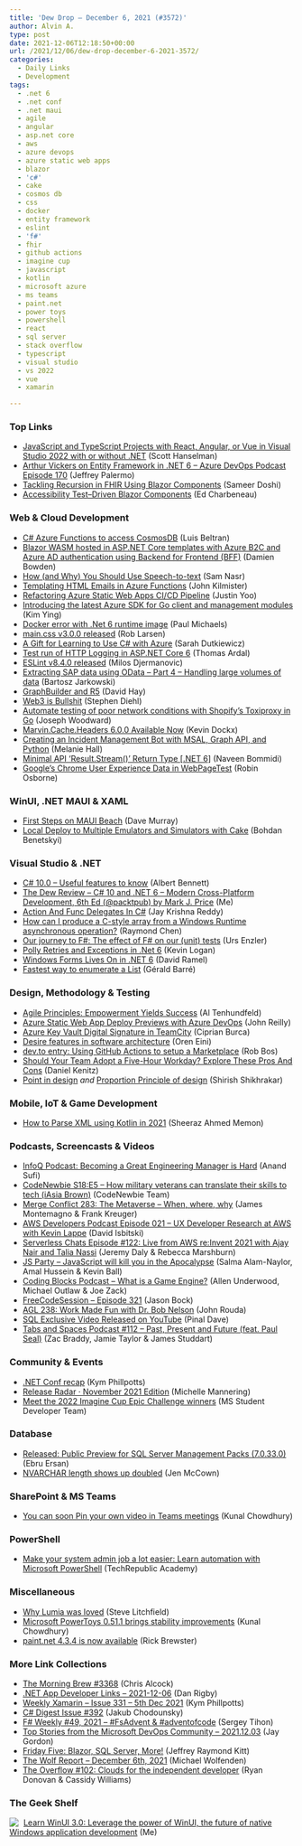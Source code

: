 ```yaml
---
title: 'Dew Drop – December 6, 2021 (#3572)'
author: Alvin A.
type: post
date: 2021-12-06T12:18:50+00:00
url: /2021/12/06/dew-drop-december-6-2021-3572/
categories:
  - Daily Links
  - Development
tags:
  - .net 6
  - .net conf
  - .net maui
  - agile
  - angular
  - asp.net core
  - aws
  - azure devops
  - azure static web apps
  - blazor
  - 'c#'
  - cake
  - cosmos db
  - css
  - docker
  - entity framework
  - eslint
  - 'f#'
  - fhir
  - github actions
  - imagine cup
  - javascript
  - kotlin
  - microsoft azure
  - ms teams
  - paint.net
  - power toys
  - powershell
  - react
  - sql server
  - stack overflow
  - typescript
  - visual studio
  - vs 2022
  - vue
  - xamarin

---
```

### <a name="top"></a>Top Links

  * <a href="http://feeds.hanselman.com/~/674283520/0/scotthanselman~JavaScript-and-TypeScript-Projects-with-React-Angular-or-Vue-in-Visual-Studio-with-or-without-NET" target="_blank" rel="noopener">JavaScript and TypeScript Projects with React, Angular, or Vue in Visual Studio 2022 with or without .NET</a> (Scott Hanselman)
  * <a href="http://azuredevopspodcast.clear-measure.com/arthur-vickers-on-entity-framework-in-net-6-episode-170" target="_blank" rel="noopener">Arthur Vickers on Entity Framework in .NET 6 &#8211; Azure DevOps Podcast Episode 170</a> (Jeffrey Palermo)
  * <a href="https://techcommunity.microsoft.com/t5/healthcare-and-life-sciences/tackling-recursion-in-fhir-using-blazor-components/ba-p/3029985?WT.mc_id=DOP-MVP-4025064" target="_blank" rel="noopener">Tackling Recursion in FHIR Using Blazor Components</a> (Sameer Doshi)
  * <a href="https://www.telerik.com/blogs/accessibility-test-driven-blazor-components" target="_blank" rel="noopener">Accessibility Test–Driven Blazor Components</a> (Ed Charbeneau)



### <a name="web"></a>Web & Cloud Development

  * <a href="https://dev.to/icebeam7/c-azure-functions-to-access-cosmosdb-5632" target="_blank" rel="noopener">C# Azure Functions to access CosmosDB</a> (Luis Beltran)
  * <a href="https://damienbod.com/2021/12/06/blazor-wasm-hosted-in-asp-net-core-templates-with-azure-b2c-and-azure-ad-authentication-using-backend-for-frontend-bff/" target="_blank" rel="noopener">Blazor WASM hosted in ASP.NET Core templates with Azure B2C and Azure AD authentication using Backend for Frontend (BFF)</a> (Damien Bowden)
  * <a href="https://samnasr.blogspot.com/2021/12/how-and-why-you-should-use-speech-to.html?m=1" target="_blank" rel="noopener">How (and Why) You Should Use Speech-to-text</a> (Sam Nasr)
  * <a href="https://www.blueboxes.co.uk/templating-html-emails-in-azure-functions" target="_blank" rel="noopener">Templating HTML Emails in Azure Functions</a> (John Kilmister)
  * <a href="https://techcommunity.microsoft.com/t5/apps-on-azure-blog/refactoring-azure-static-web-apps-ci-cd-pipeline/ba-p/3021090?WT.mc_id=DOP-MVP-4025064" target="_blank" rel="noopener">Refactoring Azure Static Web Apps CI/CD Pipeline</a> (Justin Yoo)
  * <a href="https://devblogs.microsoft.com/azure-sdk/introducing-the-latest-azure-sdk-for-go-client-and-management-modules/?WT.mc_id=DOP-MVP-4025064" target="_blank" rel="noopener">Introducing the latest Azure SDK for Go client and management modules</a> (Kim Ying)
  * <a href="https://www.pmichaels.net/2021/12/04/docker-error-with-net-6-runtime-image/?utm_source=rss&utm_medium=rss&utm_campaign=docker-error-with-net-6-runtime-image" target="_blank" rel="noopener">Docker error with .Net 6 runtime image</a> (Paul Michaels)
  * <a href="https://htmlcssjavascript.com/html/main-css-v3-0-0-released/" target="_blank" rel="noopener">main.css v3.0.0 released</a> (Rob Larsen)
  * <a href="https://data-adventurer.com/2021/12/03/a-gift-for-learning-to-use-c-with-azure/" target="_blank" rel="noopener">A Gift for Learning to Use C# with Azure</a> (Sarah Dutkiewicz)
  * <a href="https://blog.elmah.io/test-run-of-http-logging-in-asp-net-core-6/" target="_blank" rel="noopener">Test run of HTTP Logging in ASP.NET Core 6</a> (Thomas Ardal)
  * <a href="https://eslint.org/blog/2021/12/eslint-v8.4.0-released" target="_blank" rel="noopener">ESLint v8.4.0 released</a> (Milos Djermanovic)
  * <a href="https://techcommunity.microsoft.com/t5/azure-synapse-analytics-blog/extracting-sap-data-using-odata-part-4-handling-large-volumes-of/ba-p/2849727?WT.mc_id=DOP-MVP-4025064" target="_blank" rel="noopener">Extracting SAP data using OData &#8211; Part 4 &#8211; Handling large volumes of data</a> (Bartosz Jarkowski)
  * <a href="https://fhirblog.com/2021/12/05/graphbuilder-and-r5/" target="_blank" rel="noopener">GraphBuilder and R5</a> (David Hay)
  * <a href="https://www.stephendiehl.com/blog/web3-bullshit.html" target="_blank" rel="noopener">Web3 is Bullshit</a> (Stephen Diehl)
  * <a href="http://josephwoodward.co.uk/2021/12/automate-testing-poor-network-conditions-shopifys-toxiproxy" target="_blank" rel="noopener">Automate testing of poor network conditions with Shopify&#8217;s Toxiproxy in Go</a> (Joseph Woodward)
  * <a href="https://www.kevindockx.com/marvin-cache-headers-6-0-0-available-now/" target="_blank" rel="noopener">Marvin.Cache.Headers 6.0.0 Available Now</a> (Kevin Dockx)
  * <a href="https://www.codeproject.com/Articles/5318955/Creating-an-Incident-Management-Bot-with-MSAL-Gr-2" target="_blank" rel="noopener">Creating an Incident Management Bot with MSAL, Graph API, and Python</a> (Melanie Hall)
  * <a href="https://www.learmoreseekmore.com/2021/12/minimal-api-Result-stream-return-type.html" target="_blank" rel="noopener">Minimal API &#8216;Result.Stream()&#8217; Return Type [.NET 6]</a> (Naveen Bommidi)
  * <a href="https://www.robinosborne.co.uk/2021/12/06/googles-chrome-user-experience-data-in-webpagetest/" target="_blank" rel="noopener">Google’s Chrome User Experience Data in WebPageTest</a> (Robin Osborne)



### <a name="silverlight"></a>WinUI, .NET MAUI & XAML

  * <a href="https://blog.taranissoftware.com/first-steps-on-maui-beach" target="_blank" rel="noopener">First Steps on MAUI Beach</a> (Dave Murray)
  * <a href="https://medium.com/nerd-for-tech/local-deploy-to-multiple-emulators-and-simulators-with-cake-5d3258e7a4c?source=rss-d6cd855316de------2" target="_blank" rel="noopener">Local Deploy to Multiple Emulators and Simulators with Cake</a> (Bohdan Benetskyi)



### <a name="dotnet"></a>Visual Studio & .NET

  * <a href="https://dev.to/albertbennett/c-100-useful-features-to-know-2f3f" target="_blank" rel="noopener">C# 10.0 &#8211; Useful features to know</a> (Albert Bennett)
  * <a href="https://morningdew-bpc6g3a0fgaxdxcu.eastus2-01.azurewebsites.net/2021/12/03/the-dew-review-c-10-and-net-6-modern-cross-platform-development-6th-ed-packtpub-by-mark-j-price/" target="_blank" rel="noopener">The Dew Review – C# 10 and .NET 6 – Modern Cross-Platform Development, 6th Ed (@packtpub) by Mark J. Price</a> (Me)
  * <a href="https://www.c-sharpcorner.com/article/action-and-func-delegates-in-c-sharp/" target="_blank" rel="noopener">Action And Func Delegates In C#</a> (Jay Krishna Reddy)
  * <a href="https://devblogs.microsoft.com/oldnewthing/20211203-00/?p=105999" target="_blank" rel="noopener">How can I produce a C-style array from a Windows Runtime asynchronous operation?</a> (Raymond Chen)
  * <a href="https://www.planetgeek.ch/2021/12/06/our-journey-to-f-the-effect-of-f-on-our-unit-tests/" target="_blank" rel="noopener">Our journey to F#: The effect of F# on our (unit) tests</a> (Urs Enzler)
  * <a href="https://www.aligneddev.net/blog/2021/polly-retries-and-exceptions/" target="_blank" rel="noopener">Polly Retries and Exceptions in .Net 6</a> (Kevin Logan)
  * <a href="https://visualstudiomagazine.com/articles/2021/12/03/winforms-net-6.aspx" target="_blank" rel="noopener">Windows Forms Lives On in .NET 6</a> (David Ramel)
  * <a href="https://www.meziantou.net/fastest-way-to-enumerate-a-list-t.htm" target="_blank" rel="noopener">Fastest way to enumerate a List<T></a> (Gérald Barré)



### <a name="design"></a>Design, Methodology & Testing

  * <a href="https://www.simplethread.com/agile-principles-5-empowerment-yields-success/" target="_blank" rel="noopener">Agile Principles: Empowerment Yields Success</a> (Al Tenhundfeld)
  * <a href="https://blog.johnnyreilly.com/2021/12/05/azure-static-web-app-deploy-previews-with-azure-devops" target="_blank" rel="noopener">Azure Static Web App Deploy Previews with Azure DevOps</a> (John Reilly)
  * <a href="https://www.advancedinstaller.com/configure-key-vault-digital-signature-teamcity.html" target="_blank" rel="noopener">Azure Key Vault Digital Signature in TeamCity</a> (Ciprian Burca)
  * <a href="https://ayende.com/blog/195361-A/desire-features-in-software-architecture?Key=1dacd271-f5db-4fa2-a269-9236a6c8ef0c" target="_blank" rel="noopener">Desire features in software architecture</a> (Oren Eini)
  * <a href="https://devopsjournal.io/blog/2021/12/04/github-actions-marketplace" target="_blank" rel="noopener">dev.to entry: Using GitHub Actions to setup a Marketplace</a> (Rob Bos)
  * <a href="https://blog.trello.com/should-your-team-adopt-a-five-hour-workday" target="_blank" rel="noopener">Should Your Team Adopt a Five-Hour Workday? Explore These Pros And Cons</a> (Daniel Kenitz)
  * <a href="https://ux360.design/point-design-element/" target="_blank" rel="noopener">Point in design</a> _and_ <a href="https://ux360.design/proportion-design/" target="_blank" rel="noopener">Proportion Principle of design</a> (Shirish Shikhrakar)



### <a name="mobile"></a>Mobile, IoT & Game Development

  * <a href="https://medium.com/codechai/how-to-parse-xml-using-kotlin-in-2021-21f2fffbdf22?source=rss----fc8393e7239---4" target="_blank" rel="noopener">How to Parse XML using Kotlin in 2021</a> (Sheeraz Ahmed Memon)



### <a name="podcasts"></a>Podcasts, Screencasts & Videos

  * <a href="https://www.infoq.com/podcasts/hard-becoming-great-engineering-manager/" target="_blank" rel="noopener">InfoQ Podcast: Becoming a Great Engineering Manager is Hard</a> (Anand Sufi)
  * <a href="https://www.codenewbie.org/podcast/how-military-veterans-can-translate-their-skills-to-tech" target="_blank" rel="noopener">CodeNewbie S18:E5 &#8211; How military veterans can translate their skills to tech (iAsia Brown)</a> (CodeNewbie Team)
  * <a href="http://www.mergeconflict.fm/283" target="_blank" rel="noopener">Merge Conflict 283: The Metaverse &#8211; When, where, why</a> (James Montemagno & Frank Kreuger)
  * <a href="https://soundcloud.com/awsdevelopers/episode-021-ux-developer-research-at-aws-with-kevin-lappe" target="_blank" rel="noopener">AWS Developers Podcast Episode 021 &#8211; UX Developer Research at AWS with Kevin Lappe</a> (David Isbitski)
  * <a href="https://www.serverlesschats.com/122" target="_blank" rel="noopener">Serverless Chats Episode #122: Live from AWS re:Invent 2021 with Ajay Nair and Talia Nassi</a> (Jeremy Daly & Rebecca Marshburn)
  * <a href="https://changelog.com/jsparty/204" target="_blank" rel="noopener">JS Party &#8211; JavaScript will kill you in the Apocalypse</a> (Salma Alam-Naylor, Amal Hussein & Kevin Ball)
  * <a href="https://www.codingblocks.net/podcast/what-is-a-game-engine/" target="_blank" rel="noopener">Coding Blocks Podcast &#8211; What is a Game Engine?</a> (Allen Underwood, Michael Outlaw & Joe Zack)
  * <a href="http://www.youtube.com/watch?v=zuKermgarBk" target="_blank" rel="noopener">FreeCodeSession &#8211; Episode 321</a> (Jason Bock)
  * <a href="https://www.ageekleader.com/agl-238-work-made-fun-with-dr-bob-nelson/" target="_blank" rel="noopener">AGL 238: Work Made Fun with Dr. Bob Nelson</a> (John Rouda)
  * <a href="https://blog.sqlauthority.com/2021/12/06/sql-exclusive-video-released-on-youtube/?utm_source=rss&utm_medium=rss&utm_campaign=sql-exclusive-video-released-on-youtube" target="_blank" rel="noopener">SQL Exclusive Video Released on YouTube</a> (Pinal Dave)
  * <a href="https://tabsandspaces.libsyn.com/112-past-present-and-future-feat-paul-seal" target="_blank" rel="noopener">Tabs and Spaces Podcast #112 &#8211; Past, Present and Future (feat. Paul Seal)</a> (Zac Braddy, Jamie Taylor & James Studdart)



### <a name="events"></a>Community & Events

  * <a href="https://kymphillpotts.com/dotnetconf-recap.html" target="_blank" rel="noopener">.NET Conf recap</a> (Kym Phillpotts)
  * <a href="https://github.blog/2021-12-03-release-radar-nov-2021/" target="_blank" rel="noopener">Release Radar · November 2021 Edition</a> (Michelle Mannering)
  * <a href="https://techcommunity.microsoft.com/t5/student-developer-blog/meet-the-2022-imagine-cup-epic-challenge-winners/ba-p/3029957?WT.mc_id=DOP-MVP-4025064" target="_blank" rel="noopener">Meet the 2022 Imagine Cup Epic Challenge winners</a> (MS Student Developer Team)



### <a name="sql"></a>Database

  * <a href="https://techcommunity.microsoft.com/t5/sql-server-blog/released-public-preview-for-sql-server-management-packs-7-0-33-0/ba-p/3029807?WT.mc_id=DOP-MVP-4025064" target="_blank" rel="noopener">Released: Public Preview for SQL Server Management Packs (7.0.33.0)</a> (Ebru Ersan)
  * <a href="http://www.midnightdba.com/Jen/2021/12/nvarchar-length-shows-up-doubled/?utm_source=rss&utm_medium=rss&utm_campaign=nvarchar-length-shows-up-doubled" target="_blank" rel="noopener">NVARCHAR length shows up doubled</a> (Jen McCown)



### <a name="sp"></a>SharePoint & MS Teams

  * <a href="https://www.kunal-chowdhury.com/2021/12/pin-your-video-in-teams-meeting.html" target="_blank" rel="noopener">You can soon Pin your own video in Teams meetings</a> (Kunal Chowdhury)



### <a name="ps"></a>PowerShell

  * <a href="https://www.techrepublic.com/article/make-your-system-admin-job-a-lot-easier-learn-automation-with-microsoft-powershell/#ftag=RSS56d97e7" target="_blank" rel="noopener">Make your system admin job a lot easier: Learn automation with Microsoft PowerShell</a> (TechRepublic Academy)



### <a name="misc"></a>Miscellaneous

  * <a href="http://allaboutwindowsphone.com/flow/item/24428_WhyLumiawasloved.php" target="_blank" rel="noopener">Why Lumia was loved</a> (Steve Litchfield)
  * <a href="https://www.kunal-chowdhury.com/2021/12/powertoys-0.51.1-for-windows.html" target="_blank" rel="noopener">Microsoft PowerToys 0.51.1 brings stability improvements</a> (Kunal Chowdhury)
  * <a href="https://blog.getpaint.net/2021/12/03/paint-net-4-3-4-is-now-available/" target="_blank" rel="noopener">paint.net 4.3.4 is now available</a> (Rick Brewster)



### <a name="links"></a>More Link Collections

  * <a href="https://blog.cwa.me.uk/2021/12/06/the-morning-brew-3368/" target="_blank" rel="noopener">The Morning Brew #3368</a> (Chris Alcock)
  * <a href="https://links.danrigby.com/2021/12/app-developer-links-2021-12-06/" target="_blank" rel="noopener">.NET App Developer Links &#8211; 2021-12-06</a> (Dan Rigby)
  * <a href="https://weeklyxamarin.com/issues/331" target="_blank" rel="noopener">Weekly Xamarin &#8211; Issue 331 &#8211; 5th Dec 2021</a> (Kym Phillpotts)
  * <a href="https://csharpdigest.net/digests/392" target="_blank" rel="noopener">C# Digest Issue #392</a> (Jakub Chodounsky)
  * <a href="https://sergeytihon.com/2021/12/04/f-weekly-49-2021-fsadvent-adventofcode/" target="_blank" rel="noopener">F# Weekly #49, 2021 – #FsAdvent & #adventofcode</a> (Sergey Tihon)
  * <a href="https://devblogs.microsoft.com/devops/top-stories-from-the-microsoft-devops-community-2021-12-03/?WT.mc_id=DOP-MVP-4025064" target="_blank" rel="noopener">Top Stories from the Microsoft DevOps Community – 2021.12.03</a> (Jay Gordon)
  * <a href="https://techcommunity.microsoft.com/t5/microsoft-mvp-award-program-blog/friday-five-blazor-sql-server-more/ba-p/3029213?WT.mc_id=DOP-MVP-4025064" target="_blank" rel="noopener">Friday Five: Blazor, SQL Server, More!</a> (Jeffrey Raymond Kitt)
  * <a href="https://michael-wolfenden.github.io/2021/12/06/december-6th-2021/" target="_blank" rel="noopener">The Wolf Report &#8211; December 6th, 2021</a> (Michael Wolfenden)
  * <a href="https://stackoverflow.blog/2021/12/03/the-overflow-102-clouds-for-the-independent-developer/" target="_blank" rel="noopener">The Overflow #102: Clouds for the independent developer</a> (Ryan Donovan & Cassidy Williams)



### <a name="shelf"></a>The Geek Shelf

<a href="https://www.amazon.com/dp/1800208669/" target="_blank" rel="noopener"><img decoding="async" align="left" style="margin: 0px 5px 0px 0px; border: 0px currentcolor; border-image: none; float: left; display: inline; background-image: none;" src="https://m.media-amazon.com/images/I/41Z9lMC71WL._SS135_.jpg" border="0" /></a>&nbsp;<a href="https://www.amazon.com/dp/1800208669/" target="_blank" rel="noopener">Learn WinUI 3.0: Leverage the power of WinUI, the future of native Windows application development</a> (Me)